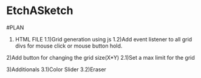 # EtchASketch

#PLAN
1) HTML FILE
1.1)Grid generation using js
1.2)Add event listener to all grid divs for mouse click or mouse button hold.

2)Add button for changing the grid size(X*Y)
2.1)Set a max limit for the grid

3)Additionals
3.1)Color Slider
3.2)Eraser